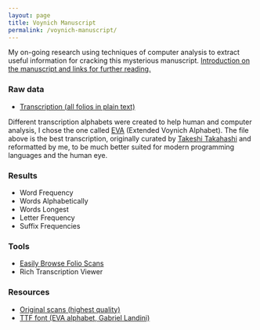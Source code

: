 ```yaml
---
layout: page
title: Voynich Manuscript
permalink: /voynich-manuscript/
---
```


My on-going research using techniques of computer analysis to extract useful information for cracking this mysterious manuscript. [Introduction on the manuscript and links for further reading.](/voynich-manuscript/introduction)

### Raw data

* [Transcription (all folios in plain text)](/voynich/raw/voynich.txt)

Different transcription alphabets were created to help human and computer analysis, I chose the one called [EVA](http://www.voynich.nu/transcr.html) (Extended Voynich Alphabet). The file above is the best transcription, originally curated by [Takeshi Takahashi](http://www.voynich.com/) and reformatted by me, to be much better suited for modern programming languages and the human eye.

### Results

* Word Frequency
* Words Alphabetically
* Words Longest
* Letter Frequency
* Suffix Frequencies

### Tools

* [Easily Browse Folio Scans](https://www.jasondavies.com/voynich/)
* Rich Transcription Viewer

### Resources

* [Original scans (highest quality)](http://brbl-dl.library.yale.edu/vufind/Record/3519597)
* [TTF font (EVA alphabet, Gabriel Landini)](/voynich/font/EVA-Hand1.ttf)
